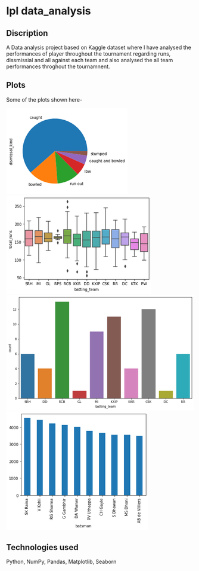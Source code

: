 # Ipl data_analysis

## Discription
A Data analysis project based on Kaggle dataset where I have analysed the performances of player throughout the tournament regarding runs, dissmissial and all against each team and also analysed the all team performances throghout the tournamnent.

## Plots
Some of the plots shown here-

![plot](./1.png)
![plot](./2.png)
![plot](./3.png)
![plot](./4.png)

## Technologies used
Python, NumPy, Pandas, Matplotlib, Seaborn
